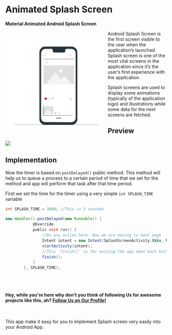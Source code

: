 # Animated Splash Screen

**Material Animated Android Splash Screen**

<img src="animated splash screen.gif" align="left"
width="300"
    hspace="10" vspace="10">

Android Splash Screen is the first screen visible to the user when the application’s launched. Splash screen is one of the most vital screens in the application since it’s the user’s first experience with the application.

Splash screens are used to display some animations (typically of the application logo) and illustrations while some data for the next screens are fetched.

## Preview
<img src="/screenshots/sabith_pkc_mnr_github_repo_splash_screen_intro.webp">

## Implementation
Now the timer is based on `postDelayed()` public method. This method will help us to queue a process to a certain period of time that we set for the method and app will perform that task after that time period.

First we set the time for the timer using a very simple `int SPLASH_TIME` variable
```groovy
int SPLASH_TIME = 3000; //This is 3 seconds
```

```groovy
new Handler().postDelayed(new Runnable() {
            @Override
            public void run() {
                //Do any action here. Now we are moving to next page
                Intent intent = new Intent(SplashScreenActivity.this, MainActivity.class);
                startActivity(intent);
                //This 'finish()' is for exiting the app when back button pressed from Home page which is MainActivity
                finish();
            }
        }, SPLASH_TIME);
```



<br><br>
<h4>Hey, while you're here why don't you think of following Us for awesome projects like this, ah? <a href="https://github.com/UKAcademe">Follow Us on Our Profile!</a></h4>

<br>


This app make it easy for you to implement Splash screen very easily into your Android App. 
